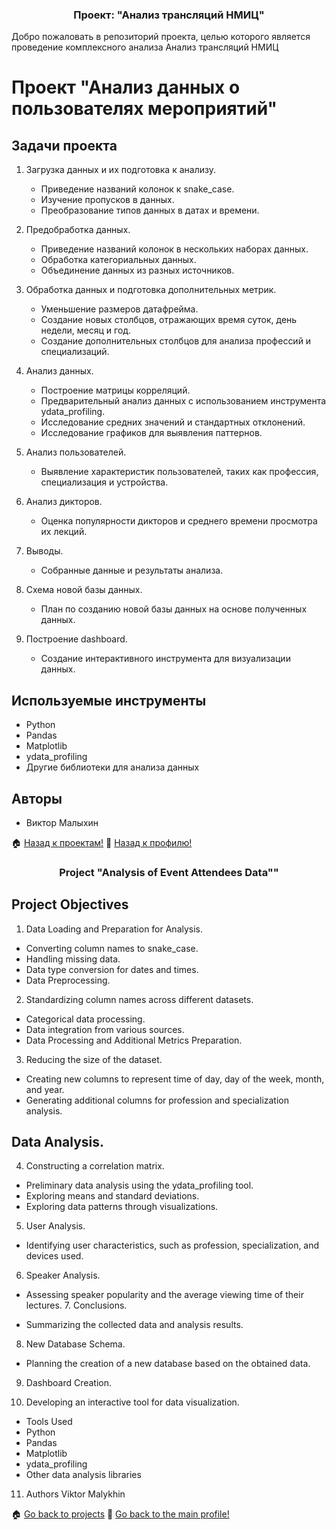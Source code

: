   </a>
</div>

<h3 align="center">Проект: "Анализ трансляций НМИЦ"</h3>


Добро пожаловать в репозиторий проекта, целью которого является проведение комплексного анализа Анализ трансляций НМИЦ

# Проект "Анализ данных о пользователях мероприятий"

## Задачи проекта

1. Загрузка данных и их подготовка к анализу.
   - Приведение названий колонок к snake_case.
   - Изучение пропусков в данных.
   - Преобразование типов данных в датах и времени.

2. Предобработка данных.
   - Приведение названий колонок в нескольких наборах данных.
   - Обработка категориальных данных.
   - Объединение данных из разных источников.

3. Обработка данных и подготовка дополнительных метрик.
   - Уменьшение размеров датафрейма.
   - Создание новых столбцов, отражающих время суток, день недели, месяц и год.
   - Создание дополнительных столбцов для анализа профессий и специализаций.

4. Анализ данных.
   - Построение матрицы корреляций.
   - Предварительный анализ данных с использованием инструмента ydata_profiling.
   - Исследование средних значений и стандартных отклонений.
   - Исследование графиков для выявления паттернов.

5. Анализ пользователей.
   - Выявление характеристик пользователей, таких как профессия, специализация и устройства.

6. Анализ дикторов.
   - Оценка популярности дикторов и среднего времени просмотра их лекций.

7. Выводы.
   - Собранные данные и результаты анализа.

8. Схема новой базы данных.
   - План по созданию новой базы данных на основе полученных данных.

9. Построение dashboard.
   - Создание интерактивного инструмента для визуализации данных.

## Используемые инструменты

- Python
- Pandas
- Matplotlib
- ydata_profiling
- Другие библиотеки для анализа данных

## Авторы

- Виктор Малыхин 


🏠  <a href="https://github.com/MalykhinViktor/Date_analytics_real_data">Назад к проектам!</a>
:office:  <a href="https://github.com/MalykhinViktor" target="_blank">Назад к профилю!</a>

<h3 align="center">Project "Analysis of Event Attendees Data""</h3>


## Project Objectives
1. Data Loading and Preparation for Analysis.

- Converting column names to snake_case.
- Handling missing data.
- Data type conversion for dates and times.
- Data Preprocessing.

2. Standardizing column names across different datasets.
- Categorical data processing.
- Data integration from various sources.
- Data Processing and Additional Metrics Preparation.

3. Reducing the size of the dataset.
- Creating new columns to represent time of day, day of the week, month, and year.
- Generating additional columns for profession and specialization analysis.
## Data Analysis.

4. Constructing a correlation matrix.
- Preliminary data analysis using the ydata_profiling tool.
- Exploring means and standard deviations.
- Exploring data patterns through visualizations.
5. User Analysis.

- Identifying user characteristics, such as profession, specialization, and devices used.
6. Speaker Analysis.

- Assessing speaker popularity and the average viewing time of their lectures.
  7. Conclusions.

- Summarizing the collected data and analysis results.
8. New Database Schema.

- Planning the creation of a new database based on the obtained data.
9. Dashboard Creation.

10. Developing an interactive tool for data visualization.
- Tools Used
- Python
- Pandas
- Matplotlib
- ydata_profiling
- Other data analysis libraries
11. Authors
Viktor Malykhin


🏠  <a href="https://github.com/MalykhinViktor/Date_analytics_real_data">Go back to projects</a>
:office:  <a href="https://github.com/MalykhinViktor" target="_blank"> Go back to the main profile!</a>
